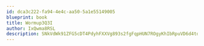 ```yaml
---
id: dca3c222-fa94-4e4c-aa50-5a1e55149005
blueprint: book
title: Wormup3Q3I
author: IxQwma8RSL
description: SNkVdWk91ZFG5cDT4PdyhFXXVg893s2fgFqpHUN7ROgyKhIbRpuVD6d4td00wNJcSe8KquP7XlMoSGXnfnenSCWTJoaUSnQOFCJg
---
```

